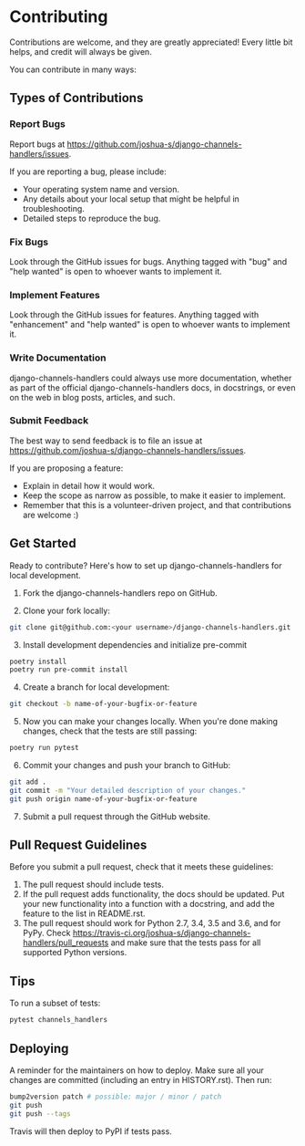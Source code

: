 # Contributing

Contributions are welcome, and they are greatly appreciated! Every
little bit helps, and credit will always be given.

You can contribute in many ways:

## Types of Contributions

### Report Bugs

Report bugs at
<https://github.com/joshua-s/django-channels-handlers/issues>.

If you are reporting a bug, please include:
- Your operating system name and version.
- Any details about your local setup that might be helpful in troubleshooting.
- Detailed steps to reproduce the bug.

### Fix Bugs

Look through the GitHub issues for bugs. Anything tagged with "bug" and
"help wanted" is open to whoever wants to implement it.

### Implement Features

Look through the GitHub issues for features. Anything tagged with
"enhancement" and "help wanted" is open to whoever wants to implement
it.

### Write Documentation

django-channels-handlers could always use more documentation, whether as
part of the official django-channels-handlers docs, in docstrings, or
even on the web in blog posts, articles, and such.

### Submit Feedback

The best way to send feedback is to file an issue at
<https://github.com/joshua-s/django-channels-handlers/issues>.

If you are proposing a feature:
- Explain in detail how it would work.
- Keep the scope as narrow as possible, to make it easier to implement.
- Remember that this is a volunteer-driven project, and that contributions are welcome :)

## Get Started

Ready to contribute? Here's how to set up
django-channels-handlers for local
development.

1. Fork the django-channels-handlers repo on GitHub.

2. Clone your fork locally:
```bash
git clone git@github.com:<your username>/django-channels-handlers.git
```

3. Install development dependencies and initialize pre-commit
```bash
poetry install
poetry run pre-commit install
```

4. Create a branch for local development:
```bash
git checkout -b name-of-your-bugfix-or-feature
```
    
5. Now you can make your changes locally. When you're done making changes, check that the tests are still passing:
```bash
poetry run pytest
```

6. Commit your changes and push your branch to GitHub:
```bash
git add .
git commit -m "Your detailed description of your changes."
git push origin name-of-your-bugfix-or-feature
```

7. Submit a pull request through the GitHub website.

## Pull Request Guidelines

Before you submit a pull request, check that it meets these guidelines:
1. The pull request should include tests.
2. If the pull request adds functionality, the docs should be updated.
    Put your new functionality into a function with a docstring, and add
    the feature to the list in README.rst.
3. The pull request should work for Python 2.7, 3.4, 3.5 and 3.6, and
    for PyPy. Check
    <https://travis-ci.org/joshua-s/django-channels-handlers/pull_requests>
    and make sure that the tests pass for all supported Python versions.

## Tips

To run a subset of tests:
```bash
pytest channels_handlers
```

## Deploying

A reminder for the maintainers on how to deploy. Make sure all your
changes are committed (including an entry in HISTORY.rst). Then run:
```bash
bump2version patch # possible: major / minor / patch
git push
git push --tags
```

Travis will then deploy to PyPI if tests pass.
